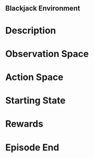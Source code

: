 Blackjack Environment
-------------------------

# Description


# Observation Space


# Action Space


# Starting State


# Rewards


# Episode End


